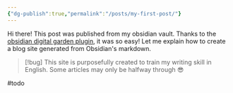 ```yaml
---
{"dg-publish":true,"permalink":"/posts/my-first-post/"}
---
```



Hi there! This post was published from my obsidian vault. Thanks to the [obsidian digital garden plugin](https://github.com/oleeskild/obsidian-digital-garden), it was so easy! Let me explain how to create a blog site generated from Obsidian's markdown.

> [!bug]
> This site is purposefully created to train my writing skill in English. Some articles may only be halfway through 😎

#todo 